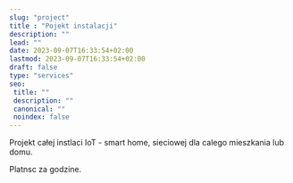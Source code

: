 ```yaml
---
slug: "project"
title : "Pojekt instalacji"
description: ""
lead: ""
date: 2023-09-07T16:33:54+02:00
lastmod: 2023-09-07T16:33:54+02:00
draft: false
type: "services"
seo:
 title: ""
 description: ""
 canonical: ""
 noindex: false
---
```


Projekt całej instlaci IoT - smart home, sieciowej dla calego mieszkania lub domu.

Platnsc za godzine.
